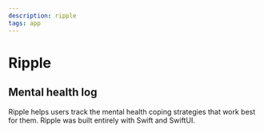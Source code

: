 ```yaml
---
description: ripple
tags: app
---
```


# <span id="app-title">Ripple</span>
## Mental health log

Ripple helps users track the mental health coping strategies that work best for them. Ripple was built entirely with Swift and SwiftUI.

